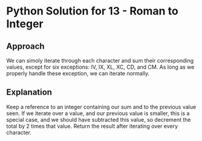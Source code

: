 # Python Solution for 13 - Roman to Integer

## Approach

We can simoly iterate through each character and sum their corresponding values, except for six exceptions: IV, IX, XL, XC, CD, and CM.
As long as we properly handle these exception, we can iterate normally.

## Explanation

Keep a reference to an integer containing our sum and to the previous value seen. If we iterate over a value, and our previous value is smaller,
this is a special case, and we should have subtracted this value, so decrement the total by 2 times that value. Return the result after iterating over every character.
